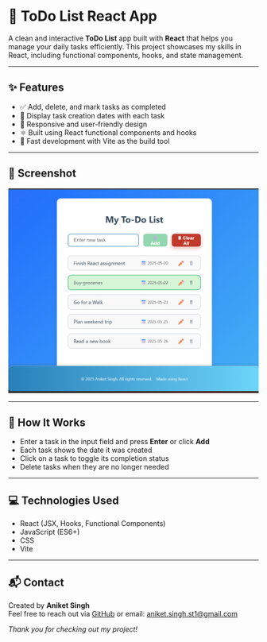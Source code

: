 # 📝 ToDo List React App

A clean and interactive **ToDo List** app built with **React** that helps you manage your daily tasks efficiently. This project showcases my skills in React, including functional components, hooks, and state management.

---

## ✨ Features

- ✅ Add, delete, and mark tasks as completed  
- 📅 Display task creation dates with each task  
- 🎨 Responsive and user-friendly design  
- ⚛️ Built using React functional components and hooks  
- 🚀 Fast development with Vite as the build tool  

---

## 📸 Screenshot

![App Screenshot](Screenshot.png)

---

## 🔧 How It Works

- Enter a task in the input field and press **Enter** or click **Add**  
- Each task shows the date it was created  
- Click on a task to toggle its completion status  
- Delete tasks when they are no longer needed  

---

## 💻 Technologies Used

- React (JSX, Hooks, Functional Components)  
- JavaScript (ES6+)  
- CSS  
- Vite  

---

## 📬 Contact

Created by **Aniket Singh**  
Feel free to reach out via [GitHub](https://github.com/SinghAniket24) or email: aniket.singh.st1@gmail.com


*Thank you for checking out my project!*

